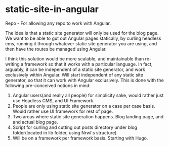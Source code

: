 # static-site-in-angular
Repo - For allowing any repo to work with Angular. 

The idea is that a static site generator will only be used for the blog page. We want to be able to gut out Angular pages statically, by curling headless cms, running it through whatever static site generator you are using, and then have the routes be managed using Angular. 

I think this solution would be more scalable, and maintainable than re-writing a framework so that it works with a particular language. In fact, arguably, it can be independent of a static site generator, and work exclusively within Angular. Will start independent of any static site generator, so that it can work with Angular exclusively. This is done with the following pre-conceived notions in mind: 
1. Angular users(and really all people) for simplicity sake, would rather just use Headless CMS, and UI Framework. 
2. People are only using static site generator on a case per case basis. Would rather use UI framework for rest of page. 
3. Two areas where static site generation happens. Blog landing page, and and actual blog page. 
4. Script for curling and cutting out posts directory under blog folder(located in lib folder, using Nrwl's structure) 
5. Will be on a framework per framework basis. Starting with Hugo. 
